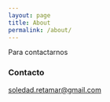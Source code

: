 ```yaml
---
layout: page
title: About
permalink: /about/
---
```


Para contactarnos


### Contacto

[soledad.retamar@gmail.com](mailto:soledad.retamar@gmail.com)